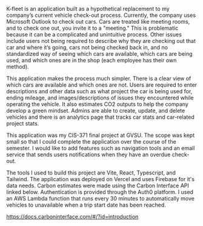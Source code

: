 K-fleet is an application built as a hypothetical replacement to my company’s current vehicle check-out process. Currently, the company uses Microsoft Outlook to check out cars. Cars are treated like meeting rooms, and to check one out, you invite it to a "meeting." This is problematic because it can be a complicated and unintuitive process. Other issues include users not being required to describe why they are checking out that car and where it’s going, cars not being checked back in, and no standardized way of seeing which cars are available, which cars are being used, and which ones are in the shop (each employee has their own method).

This application makes the process much simpler. There is a clear view of which cars are available and which ones are not. Users are required to enter descriptions and other data such as what project the car is being used for, ending mileage, and images/descriptions of issues they encountered while operating the vehicle. It also estimates CO2 outputs to help the company develop a green mindset. Admins are able to create, update, and delete vehicles and there is an analytics page that tracks car stats and car-related project stats.

This application was my CIS-371 final project at GVSU. The scope was kept small so that I could complete the application over the course of the semester. I would like to add features such as navigation tools and an email service that sends users notifications when they have an overdue check-out.

The tools I used to build this project are Vite, React, Typescript, and Tailwind. The application was deployed on Vercel and uses Firebase for it's data needs. Carbon estimates were made using the Carbon Interface API linked below. Authentication is provided through the Auth0 platform. I used an AWS Lambda function that runs every 30 minutes to automatically move vehicles to unavailable when a trip start date has been reached.

https://docs.carboninterface.com/#/?id=introduction

